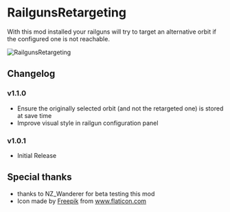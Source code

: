 # RailgunsRetargeting

With this mod installed your railguns will try to target an alternative orbit if the configured one is not reachable.

![RailgunsRetargeting](https://github.com/DysonSphereMod/QOL/blob/master/RailgunsRetargeting/screenshot.jpg?raw=true)

## Changelog

### v1.1.0
- Ensure the originally selected orbit (and not the retargeted one) is stored at save time
- Improve visual style in railgun configuration panel

### v1.0.1
- Initial Release

## Special thanks
- thanks to NZ_Wanderer for beta testing this mod
- <div>Icon made by <a href="https://www.freepik.com" title="Freepik">Freepik</a> from <a href="https://www.flaticon.com/" title="Flaticon">www.flaticon.com</a></div>